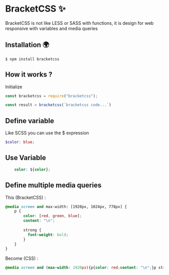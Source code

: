 # BracketCSS :sparkles:
 
BracketCSS is not like LESS or SASS with functions, it is design for web responsive with variables and media queries

## Installation 🌍
    $ npm install bracketcss
    
## How it works ?

Initialize

```javascript
const bracketcss = require("bracketcss");

const result = bracketcss(`bracketcss code...`)
```

## Define variable

Like SCSS you can use the $ expression

```scss
$color: blue;
```

## Use Variable

```scss
    color: ${color};
```

## Define multiple media queries

This (BracketCSS) :

```scss
@media screen and max-width: [1920px, 1024px, 778px] {
    p {
        color: [red, green, blue];
        content: "\n";
        
        strong {
          font-weight: bold;
        }   
    }
}
```

Become (CSS) :
```css
@media screen and (max-width: 1920px){p{color: red;content: "\n";}p strong{font-weight: bold;}}@media screen and (max-width: 1024px){p{color: green;content: "\n";}p strong{font-weight: bold;}}@media screen and (max-width: 778px){p{color: blue;content: "\n";}p strong{font-weight: bold;}}
```